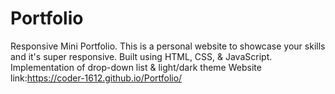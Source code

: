 # Portfolio
Responsive Mini Portfolio. This is a personal website to showcase your skills and it's super responsive. Built using HTML, CSS, &amp; JavaScript. Implementation of drop-down list &amp; light/dark theme
Website link:https://coder-1612.github.io/Portfolio/
